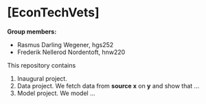 # \[EconTechVets\]

**Group members:**
- Rasmus Darling Wegener, hgs252
- Frederik Nellerod Nordentoft, hnw220

This repository contains  
1. Inaugural project. 
2. Data project. We fetch data from **source x** on **y** and show that ...
3. Model project. We model ...
